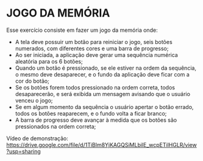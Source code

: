 # JOGO DA MEMÓRIA

Esse exercício consiste em fazer um jogo da memória onde:
- A tela deve possuir um botão para reiniciar o jogo, seis botões numerados, com diferentes cores e uma barra de progresso;
- Ao ser iniciada, a aplicação deve gerar uma sequência numérica aleatória para os 6 botões;
- Quando um botão é pressionado, se ele estiver na ordem da sequência, o mesmo deve desaparecer, e o fundo da aplicação deve ficar com a cor do botão;
- Se os botões forem todos pressionado na ordem correta, todos desaparecerão, e será exibida um mensagem avisando que o usuário venceu o jogo;
- Se em algum momento da sequência o usuário apertar o botão errado, todos os botões reaparecem, e o fundo volta a ficar branco;
- A barra de progresso deve avançar à medida que os botões são pressionados na ordem correta;

Vídeo de demonstração: https://drive.google.com/file/d/1TiBlm8YjKAGQSiMLbilE_wcpETilHGLR/view?usp=sharing
